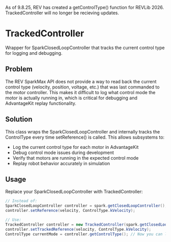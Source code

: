 As of 9.8.25, REV has created a getControlType() function for REVLib 2026. TrackedController will no longer be recieving updates.

# TrackedController

Wrapper for SparkClosedLoopController that tracks the current control type for logging and debugging.

## Problem

The REV SparkMax API does not provide a way to read back the current control type (velocity, position, voltage, etc.) that was last commanded to the motor controller. This makes it difficult to log what control mode the motor is actually running in, which is critical for debugging and AdvantageKit replay functionality.

## Solution

This class wraps the SparkClosedLoopController and internally tracks the ControlType every time setReference() is called. This allows subsystems to:

- Log the current control type for each motor in AdvantageKit
- Debug control mode issues during development
- Verify that motors are running in the expected control mode
- Replay robot behavior accurately in simulation

## Usage

Replace your SparkClosedLoopController with TrackedController:

```java
// Instead of:
SparkClosedLoopController controller = spark.getClosedLoopController();
controller.setReference(velocity, ControlType.kVelocity);

// Use:
TrackedController controller = new TrackedController(spark.getClosedLoopController());
controller.setTrackedReference(velocity, ControlType.kVelocity);
ControlType currentMode = controller.getControlType(); // Now you can log this!
